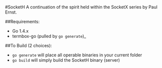 #SocketH
A continuation of the spirit held within the SocketX series by Paul Ernst.

##Requirements:
- Go 1.4.x
- termbox-go (pulled by `go generate`)_

##To Build (2 choices):
- `go generate` will place all operable binaries in your current folder
- `go build` will simply build the SocketH binary (server)

